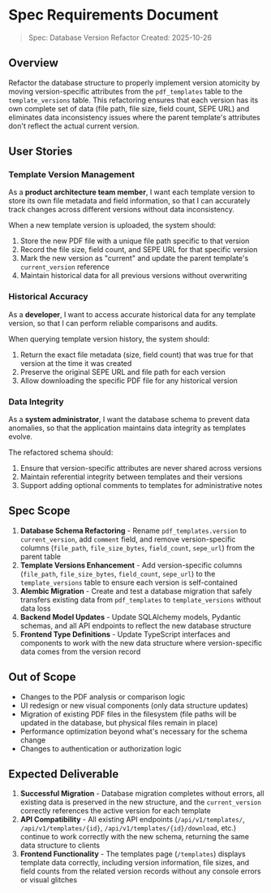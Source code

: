 # Spec Requirements Document

> Spec: Database Version Refactor
> Created: 2025-10-26

## Overview

Refactor the database structure to properly implement version atomicity by moving version-specific attributes from the `pdf_templates` table to the `template_versions` table. This refactoring ensures that each version has its own complete set of data (file path, file size, field count, SEPE URL) and eliminates data inconsistency issues where the parent template's attributes don't reflect the actual current version.

## User Stories

### Template Version Management

As a **product architecture team member**, I want each template version to store its own file metadata and field information, so that I can accurately track changes across different versions without data inconsistency.

When a new template version is uploaded, the system should:

1. Store the new PDF file with a unique file path specific to that version
2. Record the file size, field count, and SEPE URL for that specific version
3. Mark the new version as "current" and update the parent template's `current_version` reference
4. Maintain historical data for all previous versions without overwriting

### Historical Accuracy

As a **developer**, I want to access accurate historical data for any template version, so that I can perform reliable comparisons and audits.

When querying template version history, the system should:

1. Return the exact file metadata (size, field count) that was true for that version at the time it was created
2. Preserve the original SEPE URL and file path for each version
3. Allow downloading the specific PDF file for any historical version

### Data Integrity

As a **system administrator**, I want the database schema to prevent data anomalies, so that the application maintains data integrity as templates evolve.

The refactored schema should:

1. Ensure that version-specific attributes are never shared across versions
2. Maintain referential integrity between templates and their versions
3. Support adding optional comments to templates for administrative notes

## Spec Scope

1. **Database Schema Refactoring** - Rename `pdf_templates.version` to `current_version`, add `comment` field, and remove version-specific columns (`file_path`, `file_size_bytes`, `field_count`, `sepe_url`) from the parent table
2. **Template Versions Enhancement** - Add version-specific columns (`file_path`, `file_size_bytes`, `field_count`, `sepe_url`) to the `template_versions` table to ensure each version is self-contained
3. **Alembic Migration** - Create and test a database migration that safely transfers existing data from `pdf_templates` to `template_versions` without data loss
4. **Backend Model Updates** - Update SQLAlchemy models, Pydantic schemas, and all API endpoints to reflect the new database structure
5. **Frontend Type Definitions** - Update TypeScript interfaces and components to work with the new data structure where version-specific data comes from the version record

## Out of Scope

- Changes to the PDF analysis or comparison logic
- UI redesign or new visual components (only data structure updates)
- Migration of existing PDF files in the filesystem (file paths will be updated in the database, but physical files remain in place)
- Performance optimization beyond what's necessary for the schema change
- Changes to authentication or authorization logic

## Expected Deliverable

1. **Successful Migration** - Database migration completes without errors, all existing data is preserved in the new structure, and the `current_version` correctly references the active version for each template
2. **API Compatibility** - All existing API endpoints (`/api/v1/templates/`, `/api/v1/templates/{id}`, `/api/v1/templates/{id}/download`, etc.) continue to work correctly with the new schema, returning the same data structure to clients
3. **Frontend Functionality** - The templates page (`/templates`) displays template data correctly, including version information, file sizes, and field counts from the related version records without any console errors or visual glitches
